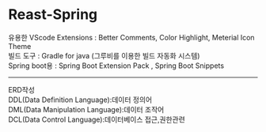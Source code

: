 # Reast-Spring
유용한 VScode Extensions : Better Comments, Color Highlight, Meterial Icon Theme <br>
빌드 도구 : Gradle for java (그루비를 이용한 빌드 자동화 시스템) <br>
Spring boot용 : Spring Boot Extension Pack , Spring Boot Snippets
<hr>
ERD작성<br>
DDL(Data Definition Language):데이터 정의어<br>
DML(Data Manipulation Language):데이터 조작어<br>
DCL(Data Control Language):데이터베이스 접근,권한관련<br>

